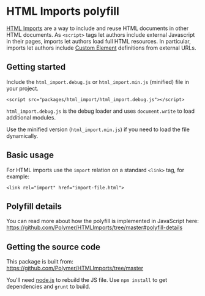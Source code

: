 # HTML Imports polyfill

[HTML Imports][1] are a way to include and reuse HTML documents in other HTML
documents. As `<script>` tags let authors include external Javascript in their
pages, imports let authors load full HTML resources.  In particular, imports let
authors include [Custom Element](https://github.com/Polymer/CustomElements)
definitions from external URLs.


## Getting started

Include the `html_import.debug.js` or `html_import.min.js` (minified) file in
your project.

    <script src="packages/html_import/html_import.debug.js"></script>

`html_import.debug.js` is the debug loader and uses `document.write` to load
additional modules.

Use the minified version (`html_import.min.js`) if you need to load the file
dynamically.

## Basic usage

For HTML imports use the `import` relation on a standard `<link>` tag, for
example:

    <link rel="import" href="import-file.html">

## Polyfill details

You can read more about how the polyfill is implemented in JavaScript here:
<https://github.com/Polymer/HTMLImports/tree/master#polyfill-details>

## Getting the source code

This package is built from:
<https://github.com/Polymer/HTMLImports/tree/master>

You'll need [node.js](http://nodejs.org) to rebuild the JS file. Use
`npm install` to get dependencies and `grunt` to build.

[1]: https://dvcs.w3.org/hg/webcomponents/raw-file/tip/spec/imports/index.html
